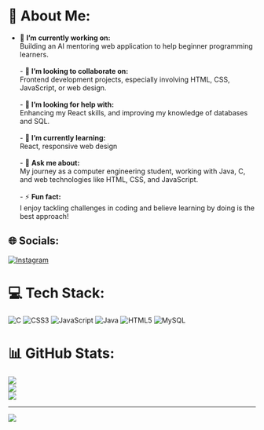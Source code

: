 # 💫 About Me:
- 🎯 **I’m currently working on:**  <br>  Building an AI mentoring web application to help beginner programming learners.<br><br>- 🤝 **I’m looking to collaborate on:**  <br>  Frontend development projects, especially involving HTML, CSS, JavaScript, or web design.<br><br>- 🙌 **I’m looking for help with:**  <br>  Enhancing my React skills,  and improving my knowledge of databases and SQL.<br><br>- 🌱 **I’m currently learning:**  <br>  React, responsive web design<br><br>- 💬 **Ask me about:**  <br>  My journey as a computer engineering student, working with Java, C, and web technologies like HTML, CSS, and JavaScript.<br><br>- ⚡ **Fun fact:**  <br>  I enjoy tackling challenges in coding and believe learning by doing is the best approach!<br>


## 🌐 Socials:
[![Instagram](https://img.shields.io/badge/Instagram-%23E4405F.svg?logo=Instagram&logoColor=white)](https://instagram.com/__arash28) 

# 💻 Tech Stack:
![C](https://img.shields.io/badge/c-%2300599C.svg?style=for-the-badge&logo=c&logoColor=white) ![CSS3](https://img.shields.io/badge/css3-%231572B6.svg?style=for-the-badge&logo=css3&logoColor=white) ![JavaScript](https://img.shields.io/badge/javascript-%23323330.svg?style=for-the-badge&logo=javascript&logoColor=%23F7DF1E) ![Java](https://img.shields.io/badge/java-%23ED8B00.svg?style=for-the-badge&logo=openjdk&logoColor=white) ![HTML5](https://img.shields.io/badge/html5-%23E34F26.svg?style=for-the-badge&logo=html5&logoColor=white) ![MySQL](https://img.shields.io/badge/mysql-4479A1.svg?style=for-the-badge&logo=mysql&logoColor=white)
# 📊 GitHub Stats:
![](https://github-readme-stats.vercel.app/api?username=ArashBahadori&theme=dark&hide_border=false&include_all_commits=false&count_private=false)<br/>
![](https://github-readme-streak-stats.herokuapp.com/?user=ArashBahadori&theme=dark&hide_border=false)<br/>
![](https://github-readme-stats.vercel.app/api/top-langs/?username=ArashBahadori&theme=dark&hide_border=false&include_all_commits=false&count_private=false&layout=compact)

---
[![](https://visitcount.itsvg.in/api?id=ArashBahadori&icon=0&color=0)](https://visitcount.itsvg.in)

<!-- Proudly created with GPRM ( https://gprm.itsvg.in ) -->
